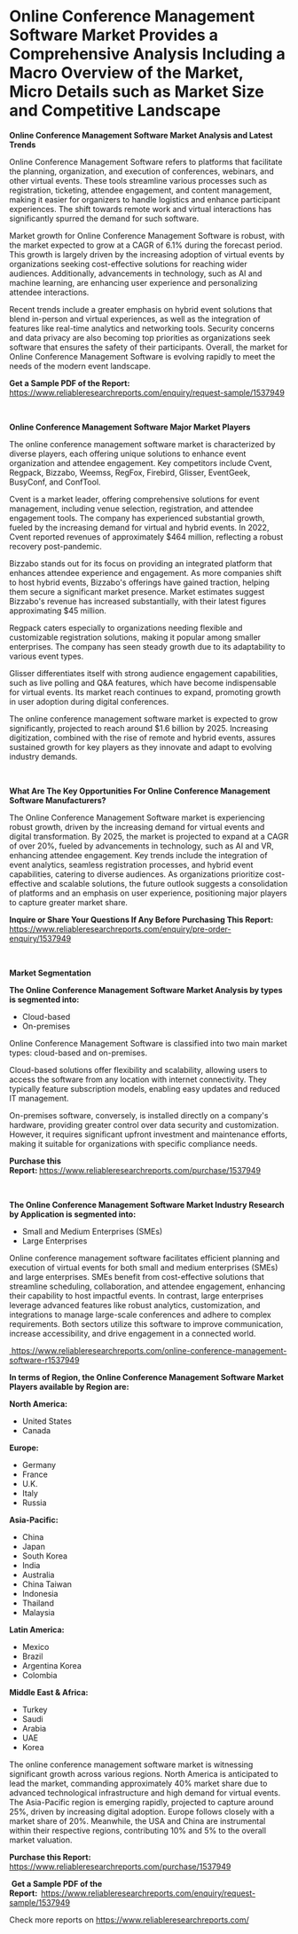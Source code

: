 <p><h1>Online Conference Management Software Market Provides a Comprehensive Analysis Including a Macro Overview of the Market, Micro Details such as Market Size and Competitive Landscape</h1></p><p><strong>Online Conference Management Software Market Analysis and Latest Trends</strong></p>
<p><p>Online Conference Management Software refers to platforms that facilitate the planning, organization, and execution of conferences, webinars, and other virtual events. These tools streamline various processes such as registration, ticketing, attendee engagement, and content management, making it easier for organizers to handle logistics and enhance participant experiences. The shift towards remote work and virtual interactions has significantly spurred the demand for such software.</p><p>Market growth for Online Conference Management Software is robust, with the market expected to grow at a CAGR of 6.1% during the forecast period. This growth is largely driven by the increasing adoption of virtual events by organizations seeking cost-effective solutions for reaching wider audiences. Additionally, advancements in technology, such as AI and machine learning, are enhancing user experience and personalizing attendee interactions. </p><p>Recent trends include a greater emphasis on hybrid event solutions that blend in-person and virtual experiences, as well as the integration of features like real-time analytics and networking tools. Security concerns and data privacy are also becoming top priorities as organizations seek software that ensures the safety of their participants. Overall, the market for Online Conference Management Software is evolving rapidly to meet the needs of the modern event landscape.</p></p>
<p><strong>Get a Sample PDF of the Report:&nbsp;</strong> <a href="https://www.reliableresearchreports.com/enquiry/request-sample/1537949?utm_campaign=3110&utm_medium=2&utm_source=Github&utm_content=ia&utm_term=10032025&utm_id=online-conference-management-software">https://www.reliableresearchreports.com/enquiry/request-sample/1537949</a></p>
<p>&nbsp;</p>
<p><strong>Online Conference Management Software Major Market Players</strong></p>
<p><p>The online conference management software market is characterized by diverse players, each offering unique solutions to enhance event organization and attendee engagement. Key competitors include Cvent, Regpack, Bizzabo, Weemss, RegFox, Firebird, Glisser, EventGeek, BusyConf, and ConfTool.</p><p>Cvent is a market leader, offering comprehensive solutions for event management, including venue selection, registration, and attendee engagement tools. The company has experienced substantial growth, fueled by the increasing demand for virtual and hybrid events. In 2022, Cvent reported revenues of approximately $464 million, reflecting a robust recovery post-pandemic.</p><p>Bizzabo stands out for its focus on providing an integrated platform that enhances attendee experience and engagement. As more companies shift to host hybrid events, Bizzabo's offerings have gained traction, helping them secure a significant market presence. Market estimates suggest Bizzabo's revenue has increased substantially, with their latest figures approximating $45 million.</p><p>Regpack caters especially to organizations needing flexible and customizable registration solutions, making it popular among smaller enterprises. The company has seen steady growth due to its adaptability to various event types.</p><p>Glisser differentiates itself with strong audience engagement capabilities, such as live polling and Q&A features, which have become indispensable for virtual events. Its market reach continues to expand, promoting growth in user adoption during digital conferences.</p><p>The online conference management software market is expected to grow significantly, projected to reach around $1.6 billion by 2025. Increasing digitization, combined with the rise of remote and hybrid events, assures sustained growth for key players as they innovate and adapt to evolving industry demands.</p></p>
<p>&nbsp;</p>
<p><strong>What Are The Key Opportunities For Online Conference Management Software Manufacturers?</strong></p>
<p><p>The Online Conference Management Software market is experiencing robust growth, driven by the increasing demand for virtual events and digital transformation. By 2025, the market is projected to expand at a CAGR of over 20%, fueled by advancements in technology, such as AI and VR, enhancing attendee engagement. Key trends include the integration of event analytics, seamless registration processes, and hybrid event capabilities, catering to diverse audiences. As organizations prioritize cost-effective and scalable solutions, the future outlook suggests a consolidation of platforms and an emphasis on user experience, positioning major players to capture greater market share.</p></p>
<p><strong>Inquire or Share Your Questions If Any Before Purchasing This Report:</strong> <a href="https://www.reliableresearchreports.com/enquiry/pre-order-enquiry/1537949?utm_campaign=3110&utm_medium=2&utm_source=Github&utm_content=ia&utm_term=10032025&utm_id=online-conference-management-software">https://www.reliableresearchreports.com/enquiry/pre-order-enquiry/1537949</a></p>
<p>&nbsp;</p>
<p><strong>Market Segmentation</strong></p>
<p><strong>The Online Conference Management Software Market Analysis by types is segmented into:</strong></p>
<p><ul><li>Cloud-based</li><li>On-premises</li></ul></p>
<p><p>Online Conference Management Software is classified into two main market types: cloud-based and on-premises. </p><p>Cloud-based solutions offer flexibility and scalability, allowing users to access the software from any location with internet connectivity. They typically feature subscription models, enabling easy updates and reduced IT management. </p><p>On-premises software, conversely, is installed directly on a company's hardware, providing greater control over data security and customization. However, it requires significant upfront investment and maintenance efforts, making it suitable for organizations with specific compliance needs.</p></p>
<p><strong>Purchase this Report:&nbsp;</strong><a href="https://www.reliableresearchreports.com/purchase/1537949?utm_campaign=3110&utm_medium=2&utm_source=Github&utm_content=ia&utm_term=10032025&utm_id=online-conference-management-software">https://www.reliableresearchreports.com/purchase/1537949</a></p>
<p>&nbsp;</p>
<p><strong>The Online Conference Management Software Market Industry Research by Application is segmented into:</strong></p>
<p><ul><li>Small and Medium Enterprises (SMEs)</li><li>Large Enterprises</li></ul></p>
<p><p>Online conference management software facilitates efficient planning and execution of virtual events for both small and medium enterprises (SMEs) and large enterprises. SMEs benefit from cost-effective solutions that streamline scheduling, collaboration, and attendee engagement, enhancing their capability to host impactful events. In contrast, large enterprises leverage advanced features like robust analytics, customization, and integrations to manage large-scale conferences and adhere to complex requirements. Both sectors utilize this software to improve communication, increase accessibility, and drive engagement in a connected world.</p></p>
<p><a href="https://www.reliableresearchreports.com/online-conference-management-software-r1537949?utm_campaign=3110&utm_medium=2&utm_source=Github&utm_content=ia&utm_term=10032025&utm_id=online-conference-management-software">&nbsp;https://www.reliableresearchreports.com/online-conference-management-software-r1537949</a></p>
<p><strong>In terms of Region, the Online Conference Management Software Market Players available by Region are:</strong></p>
<p>
    <p> <strong> North America: </strong>
        <ul>
            <li>United States</li>
            <li>Canada</li>
        </ul>
        </p> 
    <p> <strong> Europe: </strong>
        <ul>
            <li>Germany</li>
            <li>France</li>
            <li>U.K.</li>
            <li>Italy</li>
            <li>Russia</li>
        </ul>
        </p> 
    <p> <strong> Asia-Pacific: </strong>
        <ul>
            <li>China</li>
            <li>Japan</li>
            <li>South Korea</li>
            <li>India</li>
            <li>Australia</li>
            <li>China Taiwan</li>
            <li>Indonesia</li>
            <li>Thailand</li>
            <li>Malaysia</li>
        </ul>
        </p> 
    <p> <strong> Latin America: </strong>
        <ul>
            <li>Mexico</li>
            <li>Brazil</li>
            <li>Argentina Korea</li>
            <li>Colombia</li>
        </ul>
        </p> 
    <p> <strong> Middle East & Africa: </strong>
        <ul>
            <li>Turkey</li>
            <li>Saudi</li>
            <li>Arabia</li>
            <li>UAE</li>
            <li>Korea</li>
        </ul>
    </p>
    </p>
<p><p>The online conference management software market is witnessing significant growth across various regions. North America is anticipated to lead the market, commanding approximately 40% market share due to advanced technological infrastructure and high demand for virtual events. The Asia-Pacific region is emerging rapidly, projected to capture around 25%, driven by increasing digital adoption. Europe follows closely with a market share of 20%. Meanwhile, the USA and China are instrumental within their respective regions, contributing 10% and 5% to the overall market valuation.</p></p>
<p><strong>Purchase this Report: </strong><a href="https://www.reliableresearchreports.com/purchase/1537949?utm_campaign=3110&utm_medium=2&utm_source=Github&utm_content=ia&utm_term=10032025&utm_id=online-conference-management-software">https://www.reliableresearchreports.com/purchase/1537949</a></p>
<p>&nbsp;<strong>Get a Sample PDF of the Report:&nbsp;&nbsp;</strong><a href="https://www.reliableresearchreports.com/enquiry/request-sample/1537949?utm_campaign=3110&utm_medium=2&utm_source=Github&utm_content=ia&utm_term=10032025&utm_id=online-conference-management-software">https://www.reliableresearchreports.com/enquiry/request-sample/1537949</a></p>
<p><strong></strong></p>
<p>Check more reports on <a href="https://www.reliableresearchreports.com/?utm_campaign=3110&utm_medium=2&utm_source=Github&utm_content=ia&utm_term=10032025&utm_id=online-conference-management-software">https://www.reliableresearchreports.com/</a></p>